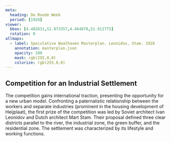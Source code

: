 ```yaml
---
meta:
  heading: De Roode Week
  period: [1928]
viewer:
  bbox: [4.402631,51.873357,4.464878,51.911775]
  rotation: 0
allmaps:
  - label: Speculative Waalhaven Masterplan. Leonidov, Stam. 1928
    annotation: masterplan.json
    opacity: 100
    mask: rgb(255,0,0)
    colorize: rgb(255,0,0)
---
```


## Competition for an Industrial Settlement

 The competition gains international traction, presenting the opportunity for a new urban model. Confronting a paternalistic relationship between the workers and separate industries (prominent in the housing development of Heijplaat), the first prize of the competition was led by Soviet architect Ivan Leonidov and Dutch architect Mart Stam. Their proposal defined three clear districts parallel to the river, the industrial zone, the green buffer, and the residential zone. The settlement was characterized by its lifestyle and working functions.
